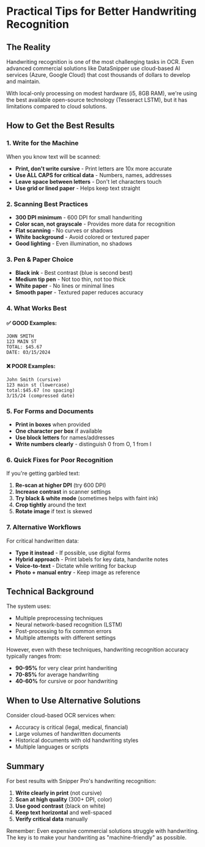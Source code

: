 # Practical Tips for Better Handwriting Recognition

## The Reality

Handwriting recognition is one of the most challenging tasks in OCR. Even advanced commercial solutions like DataSnipper use cloud-based AI services (Azure, Google Cloud) that cost thousands of dollars to develop and maintain. 

With local-only processing on modest hardware (i5, 8GB RAM), we're using the best available open-source technology (Tesseract LSTM), but it has limitations compared to cloud solutions.

## How to Get the Best Results

### 1. **Write for the Machine**
When you know text will be scanned:
- **Print, don't write cursive** - Print letters are 10x more accurate
- **Use ALL CAPS for critical data** - Numbers, names, addresses
- **Leave space between letters** - Don't let characters touch
- **Use grid or lined paper** - Helps keep text straight

### 2. **Scanning Best Practices**
- **300 DPI minimum** - 600 DPI for small handwriting
- **Color scan, not grayscale** - Provides more data for recognition
- **Flat scanning** - No curves or shadows
- **White background** - Avoid colored or textured paper
- **Good lighting** - Even illumination, no shadows

### 3. **Pen & Paper Choice**
- **Black ink** - Best contrast (blue is second best)
- **Medium tip pen** - Not too thin, not too thick
- **White paper** - No lines or minimal lines
- **Smooth paper** - Textured paper reduces accuracy

### 4. **What Works Best**

#### ✅ GOOD Examples:
```
JOHN SMITH
123 MAIN ST
TOTAL: $45.67
DATE: 03/15/2024
```

#### ❌ POOR Examples:
```
John Smith (cursive)
123 main st (lowercase)
total:$45.67 (no spacing)
3/15/24 (compressed date)
```

### 5. **For Forms and Documents**
- **Print in boxes** when provided
- **One character per box** if available
- **Use block letters** for names/addresses
- **Write numbers clearly** - distinguish 0 from O, 1 from l

### 6. **Quick Fixes for Poor Recognition**

If you're getting garbled text:
1. **Re-scan at higher DPI** (try 600 DPI)
2. **Increase contrast** in scanner settings
3. **Try black & white mode** (sometimes helps with faint ink)
4. **Crop tightly** around the text
5. **Rotate image** if text is skewed

### 7. **Alternative Workflows**

For critical handwritten data:
- **Type it instead** - If possible, use digital forms
- **Hybrid approach** - Print labels for key data, handwrite notes
- **Voice-to-text** - Dictate while writing for backup
- **Photo + manual entry** - Keep image as reference

## Technical Background

The system uses:
- Multiple preprocessing techniques
- Neural network-based recognition (LSTM)
- Post-processing to fix common errors
- Multiple attempts with different settings

However, even with these techniques, handwriting recognition accuracy typically ranges from:
- **90-95%** for very clear print handwriting
- **70-85%** for average handwriting
- **40-60%** for cursive or poor handwriting

## When to Use Alternative Solutions

Consider cloud-based OCR services when:
- Accuracy is critical (legal, medical, financial)
- Large volumes of handwritten documents
- Historical documents with old handwriting styles
- Multiple languages or scripts

## Summary

For best results with Snipper Pro's handwriting recognition:
1. **Write clearly in print** (not cursive)
2. **Scan at high quality** (300+ DPI, color)
3. **Use good contrast** (black on white)
4. **Keep text horizontal** and well-spaced
5. **Verify critical data** manually

Remember: Even expensive commercial solutions struggle with handwriting. The key is to make your handwriting as "machine-friendly" as possible. 